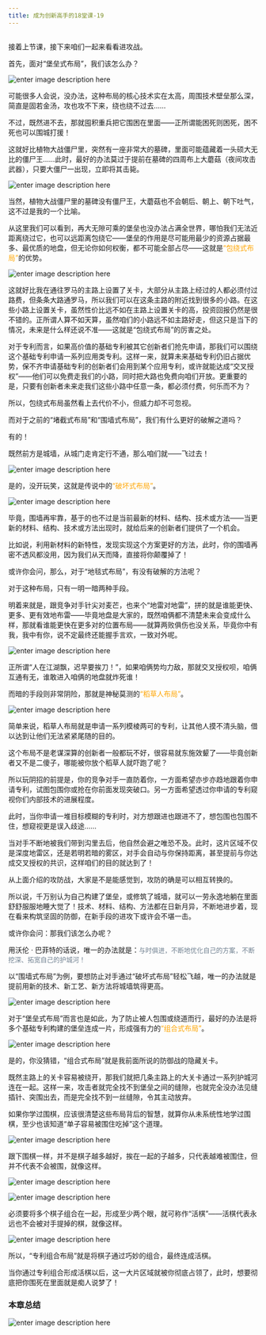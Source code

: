 ```yaml
---
title: 成为创新高手的18堂课-19
---
```

<article id="topicContainer" class="column_content"><h2 class="topic_title"></h2><div><p>接着上节课，接下来咱们一起来看看进攻战。</p>
<p>首先，面对“堡垒式布局”，我们该怎么办？</p>
<p><img src="https://images.gitbook.cn/b4cca060-5c27-11e9-9ede-27fad2b50308" alt="enter image description here" /></p>
<p>可能很多人会说，没办法，这种布局的核心技术实在太高，周围技术壁垒那么深，简直是固若金汤，攻也攻不下来，绕也绕不过去……</p>
<p>不过，既然进不去，那就囤积重兵把它围困在里面——正所谓能困死则困死，困不死也可以围城打援！</p>
<p>这就好比植物大战僵尸里，突然有一座非常大的墓碑，里面可能蕴藏着一头硕大无比的僵尸王……此时，最好的办法莫过于提前在墓碑的四周布上大蘑菇（夜间攻击武器），只要大僵尸一出现，立即将其击毙。</p>
<p><img src="https://images.gitbook.cn/c401c100-5c27-11e9-af09-a911407e1ab3" alt="enter image description here" /></p>
<p>当然，植物大战僵尸里的墓碑没有僵尸王，大蘑菇也不会朝后、朝上、朝下吐气，这不过是我的一个比喻。</p>
<p>从这里我们可以看到，再大无隙可乘的堡垒也没办法占满全世界，哪怕我们无法近距离绕过它，也可以远距离包绕它——堡垒的作用是尽可能用最少的资源占据最多、最优质的地盘，但无论你如何权衡，都不可能全部占尽——这就是<font color=orange>“包绕式布局”</font>的优势。</p>
<p><img src="https://images.gitbook.cn/fbc06240-5c27-11e9-af09-a911407e1ab3" alt="enter image description here" /></p>
<p>这就好比我在通往罗马的主路上设置了关卡，大部分从主路上经过的人都必须付过路费，但条条大路通罗马，所以我们可以在这条主路的附近找到很多的小路。在这些小路上设置关卡，虽然性价比远不如在主路上设置关卡的高，投资回报仍然是很不错的。正所谓人算不如天算，虽然咱们的小路远不如主路好走，但这只是当下的情况，未来是什么样还说不准——这就是“包绕式布局”的厉害之处。</p>
<p>对于专利而言，如果高价值的基础专利被其它创新者们抢先申请，那我们可以围绕这个基础专利申请一系列应用类专利。这样一来，就算未来基础专利仍旧占据优势，保不齐申请基础专利的创新者们会用到某个应用专利，或许就能达成“交叉授权”——他们可以免费走我们的小路，同时把大路也免费向咱们开放。更重要的是，只要有创新者未来走我们这些小路中任意一条，都必须付费，何乐而不为？</p>
<p>所以，包绕式布局虽然看上去代价不小，但威力却不可忽视。</p>
<p>而对于之前的“堵截式布局”和“围墙式布局”，我们有什么更好的破解之道吗？</p>
<p>有的！</p>
<p>既然前方是城墙，从城门走肯定行不通，那么咱们就——飞过去！</p>
<p><img src="https://images.gitbook.cn/332aa1f0-5c28-11e9-af09-a911407e1ab3" alt="enter image description here" /></p>
<p>是的，没开玩笑，这就是传说中的<font color=orange>“破坏式布局”</font>。</p>
<p><img src="https://images.gitbook.cn/a2544630-5c28-11e9-9ede-27fad2b50308" alt="enter image description here" /></p>
<p>毕竟，围墙再牢靠，基于的也不过是当前最新的材料、结构、技术或方法——当更新的材料、结构、技术或方法出现时，就给后来的创新者们提供了一个机会。</p>
<p>比如说，利用新材料的新特性，发现实现这个方案更好的方法，此时，你的围墙再密不透风都没用，因为我们从天而降，直接将你颠覆掉了！</p>
<p>或许你会问，那么，对于“地毯式布局”，有没有破解的方法呢？</p>
<p>对于这种布局，只有一明一暗两种手段。</p>
<p>明着来就是，跟竞争对手针尖对麦芒，也来个“地雷对地雷”，拼的就是谁能更快、更多、更有效地布雷——毕竟地盘是大家的，既然咱俩都不清楚未来会变成什么样，那就看谁能更快在更多对的位置布局——就算两败俱伤也没关系，毕竟你中有我，我中有你，说不定最终还能握手言欢，一致对外呢。</p>
<p><img src="https://images.gitbook.cn/da6a2f30-5c28-11e9-9bb6-0b8865b1760b" alt="enter image description here" /></p>
<p>正所谓“人在江湖飘，迟早要挨刀！”，如果咱俩势均力敌，那就交叉授权呗，咱俩互通有无，谁敢进入咱俩的地盘就炸死谁！</p>
<p>而暗的手段则非常阴险，那就是神秘莫测的<font color=orange>“稻草人布局”</font>。</p>
<p><img src="https://images.gitbook.cn/f2a270d0-5c28-11e9-9a6e-3bbba8ecde0f" alt="enter image description here" /></p>
<p>简单来说，稻草人布局就是申请一系列模棱两可的专利，让其他人摸不清头脑，借以达到让他们无法紧紧尾随的目的。</p>
<p>这个布局不是老谋深算的创新者一般都玩不好，很容易就东施效颦了——毕竟创新者又不是二傻子，哪能被你放个稻草人就吓跑了呢？</p>
<p>所以玩阴招的前提是，你的竞争对手一直防着你，一方面希望亦步亦趋地跟着你申请专利，试图包围你或抢在你前面发现突破口。另一方面希望透过你申请的专利窥视你们内部技术的进展程度。</p>
<p>此时，当你申请一堆目标模糊的专利时，对方想跟进也跟进不了，想包围也包围不住，想窥视更是误入歧途……</p>
<p>当对手不断地被我们带到沟里去后，他自然会避之唯恐不及。此时，这片区域不仅是深度地雷区，还是若明若暗的雾区，对手会自动与你保持距离，甚至提前与你达成交叉授权的共识，这样咱们的目的就达到了！</p>
<p>从上面介绍的攻防战，大家是不是能感觉到，攻防的确是可以相互转换的。</p>
<p>所以说，千万别认为自己构建了堡垒，或修筑了城墙，就可以一劳永逸地躺在里面舒舒服服地睡大觉了！技术、材料、结构、方法都在日新月异，不断地进步着，现在看来构筑坚固的防御，在新手段的进攻下或许会不堪一击。</p>
<p>或许你会问：那我们该怎么办呢？</p>
<p>用沃伦 · 巴菲特的话说，唯一的办法就是：<font color=SlateGray size=2>与时俱进，不断地优化自己的方案，不断挖深、拓宽自己的护城河！</font></p>
<p>以“围墙式布局”为例，要想防止对手通过“破坏式布局”轻松飞越，唯一的办法就是提前用新的技术、新工艺、新方法将城墙筑得更高。</p>
<p><img src="https://images.gitbook.cn/2a100be0-5c29-11e9-9ede-27fad2b50308" alt="enter image description here" /></p>
<p>对于“堡垒式布局”而言也是如此，为了防止被人包围或绕道而行，最好的办法是将多个基础专利构建的堡垒连成一片，形成强有力的<font color=orange>“组合式布局”</font>。</p>
<p><img src="https://images.gitbook.cn/43de08b0-5c29-11e9-9a6e-3bbba8ecde0f" alt="enter image description here" /></p>
<p>是的，你没猜错，“组合式布局”就是我前面所说的防御战的隐藏关卡。</p>
<p>既然主路上的关卡容易被绕开，那我们就把几条主路上的大关卡通过一系列护城河连在一起。这样一来，攻击者就完全找不到堡垒之间的缝隙，也就完全没办法见缝插针、突围出去，而是完全找不到一丝缝隙，令其主动放弃。</p>
<p>如果你学过围棋，应该很清楚这些布局背后的智慧，就算你从未系统性地学过围棋，至少也该知道“单子容易被围住吃掉”这个道理。</p>
<p><img src="https://images.gitbook.cn/60323b30-5c29-11e9-9bb6-0b8865b1760b" alt="enter image description here" /></p>
<p>跟下围棋一样，并不是棋子越多越好，挨在一起的子越多，只代表越难被围住，但并不代表不会被围，就像这样。</p>
<p><img src="https://images.gitbook.cn/71f44840-5c29-11e9-9bb6-0b8865b1760b" alt="enter image description here" /></p>
<p><img src="https://images.gitbook.cn/7c9f73f0-5c29-11e9-9bb6-0b8865b1760b" alt="enter image description here" /></p>
<p>必须要将多个棋子组合在一起，形成至少两个眼，就可称作“活棋”——活棋代表永远也不会被对手提掉的棋，就像这样。</p>
<p><img src="https://images.gitbook.cn/8bc5ee90-5c29-11e9-9ede-27fad2b50308" alt="enter image description here" /></p>
<p>所以，“专利组合布局”就是将棋子通过巧妙的组合，最终连成活棋。</p>
<p>当你通过专利组合形成活棋以后，这一大片区域就被你彻底占领了，此时，想要彻底把你围死在里面就是痴人说梦了！</p>
<h3 id="">本章总结</h3>
<p><img src="https://images.gitbook.cn/9ffaf770-5c29-11e9-9bb6-0b8865b1760b" alt="enter image description here" /></p></div></article>